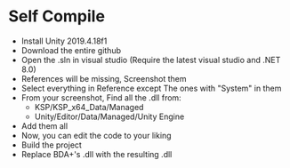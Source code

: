 # Self Compile
* Install Unity 2019.4.18f1
* Download the entire github
* Open the .sln in visual studio (Require the latest visual studio and .NET 8.0)
* References will be missing, Screenshot them
* Select everything in Reference except The ones with "System" in them
* From your screenshot, Find all the .dll from:
    * KSP/KSP_x64_Data/Managed
    * Unity/Editor/Data/Managed/Unity Engine
* Add them all
* Now, you can edit the code to your liking
* Build the project
* Replace BDA+'s .dll with the resulting .dll
